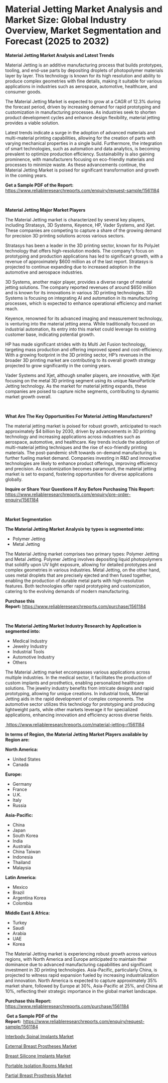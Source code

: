 <p><h1>Material Jetting Market Analysis and Market Size: Global Industry Overview, Market Segmentation and Forecast (2025 to 2032)</h1></p><p><strong>Material Jetting Market Analysis and Latest Trends</strong></p>
<p><p>Material Jetting is an additive manufacturing process that builds prototypes, tooling, and end-use parts by depositing droplets of photopolymer materials layer by layer. This technology is known for its high resolution and ability to produce complex geometries with fine details, making it suitable for various applications in industries such as aerospace, automotive, healthcare, and consumer goods.</p><p>The Material Jetting Market is expected to grow at a CAGR of 12.3% during the forecast period, driven by increasing demand for rapid prototyping and customization in manufacturing processes. As industries seek to shorten product development cycles and enhance design flexibility, material jetting provides a viable solution. </p><p>Latest trends indicate a surge in the adoption of advanced materials and multi-material printing capabilities, allowing for the creation of parts with varying mechanical properties in a single build. Furthermore, the integration of smart technologies, such as automation and data analytics, is becoming prevalent to optimize production efficiency. Sustainability is also gaining prominence, with manufacturers focusing on eco-friendly materials and processes to minimize waste. As these advancements continue, the Material Jetting Market is poised for significant transformation and growth in the coming years.</p></p>
<p><strong>Get a Sample PDF of the Report:&nbsp;</strong> <a href="https://www.reliableresearchreports.com/enquiry/request-sample/1561184?utm_campaign=2287&utm_medium=2&utm_source=Github&utm_content=ia&utm_term=08042025&utm_id=material-jetting">https://www.reliableresearchreports.com/enquiry/request-sample/1561184</a></p>
<p>&nbsp;</p>
<p><strong>Material Jetting Major Market Players</strong></p>
<p><p>The Material Jetting market is characterized by several key players, including Stratasys, 3D Systems, Keyence, HP, Vader Systems, and Xjet. These companies are competing to capture a share of the growing demand for precision 3D printing solutions across various sectors.</p><p>Stratasys has been a leader in the 3D printing sector, known for its PolyJet technology that offers high-resolution models. The company's focus on prototyping and production applications has led to significant growth, with a revenue of approximately $600 million as of the last report. Stratasys is projected to continue expanding due to increased adoption in the automotive and aerospace industries.</p><p>3D Systems, another major player, provides a diverse range of material jetting solutions. The company reported revenues of around $650 million and is known for its innovations in various 3D printing technologies. 3D Systems is focusing on integrating AI and automation in its manufacturing processes, which is expected to enhance operational efficiency and market reach.</p><p>Keyence, renowned for its advanced imaging and measurement technology, is venturing into the material jetting arena. While traditionally focused on industrial automation, its entry into this market could leverage its existing customer base, indicating potential growth.</p><p>HP has made significant strides with its Multi Jet Fusion technology, targeting mass production and offering improved speed and cost-efficiency. With a growing footprint in the 3D printing sector, HP’s revenues in the broader 3D printing market are contributing to its overall growth strategy projected to grow significantly in the coming years.</p><p>Vader Systems and Xjet, although smaller players, are innovative, with Xjet focusing on the metal 3D printing segment using its unique NanoParticle Jetting technology. As the market for material jetting expands, these companies are poised to capture niche segments, contributing to dynamic market growth overall.</p></p>
<p>&nbsp;</p>
<p><strong>What Are The Key Opportunities For Material Jetting Manufacturers?</strong></p>
<p><p>The material jetting market is poised for robust growth, anticipated to reach approximately $4 billion by 2030, driven by advancements in 3D printing technology and increasing applications across industries such as aerospace, automotive, and healthcare. Key trends include the adoption of multi-material jetting techniques and the rise of eco-friendly printing materials. The post-pandemic shift towards on-demand manufacturing is further fueling market demand. Companies investing in R&D and innovative technologies are likely to enhance product offerings, improving efficiency and precision. As customization becomes paramount, the material jetting market is set to expand, fostering opportunities for diverse applications globally.</p></p>
<p><strong>Inquire or Share Your Questions If Any Before Purchasing This Report:</strong> <a href="https://www.reliableresearchreports.com/enquiry/pre-order-enquiry/1561184?utm_campaign=2287&utm_medium=2&utm_source=Github&utm_content=ia&utm_term=08042025&utm_id=material-jetting">https://www.reliableresearchreports.com/enquiry/pre-order-enquiry/1561184</a></p>
<p>&nbsp;</p>
<p><strong>Market Segmentation</strong></p>
<p><strong>The Material Jetting Market Analysis by types is segmented into:</strong></p>
<p><ul><li>Polymer Jetting</li><li>Metal Jetting</li></ul></p>
<p><p>The Material Jetting market comprises two primary types: Polymer Jetting and Metal Jetting. Polymer Jetting involves depositing liquid photopolymers that solidify upon UV light exposure, allowing for detailed prototypes and complex geometries in various industries. Metal Jetting, on the other hand, uses metal droplets that are precisely ejected and then fused together, enabling the production of durable metal parts with high-resolution features. Both technologies offer rapid prototyping and customization, catering to the evolving demands of modern manufacturing.</p></p>
<p><strong>Purchase this Report:&nbsp;</strong><a href="https://www.reliableresearchreports.com/purchase/1561184?utm_campaign=2287&utm_medium=2&utm_source=Github&utm_content=ia&utm_term=08042025&utm_id=material-jetting">https://www.reliableresearchreports.com/purchase/1561184</a></p>
<p>&nbsp;</p>
<p><strong>The Material Jetting Market Industry Research by Application is segmented into:</strong></p>
<p><ul><li>Medical Industry</li><li>Jewelry Industry</li><li>Industrial Tools</li><li>Automotive Industry</li><li>Others</li></ul></p>
<p><p>The Material Jetting market encompasses various applications across multiple industries. In the medical sector, it facilitates the production of custom implants and prosthetics, enabling personalized healthcare solutions. The jewelry industry benefits from intricate designs and rapid prototyping, allowing for unique creations. In industrial tools, Material Jetting aids in the rapid development of complex components. The automotive sector utilizes this technology for prototyping and producing lightweight parts, while other markets leverage it for specialized applications, enhancing innovation and efficiency across diverse fields.</p></p>
<p><a href="https://www.reliableresearchreports.com/material-jetting-r1561184?utm_campaign=2287&utm_medium=2&utm_source=Github&utm_content=ia&utm_term=08042025&utm_id=material-jetting">&nbsp;https://www.reliableresearchreports.com/material-jetting-r1561184</a></p>
<p><strong>In terms of Region, the Material Jetting Market Players available by Region are:</strong></p>
<p>
    <p> <strong> North America: </strong>
        <ul>
            <li>United States</li>
            <li>Canada</li>
        </ul>
        </p> 
    <p> <strong> Europe: </strong>
        <ul>
            <li>Germany</li>
            <li>France</li>
            <li>U.K.</li>
            <li>Italy</li>
            <li>Russia</li>
        </ul>
        </p> 
    <p> <strong> Asia-Pacific: </strong>
        <ul>
            <li>China</li>
            <li>Japan</li>
            <li>South Korea</li>
            <li>India</li>
            <li>Australia</li>
            <li>China Taiwan</li>
            <li>Indonesia</li>
            <li>Thailand</li>
            <li>Malaysia</li>
        </ul>
        </p> 
    <p> <strong> Latin America: </strong>
        <ul>
            <li>Mexico</li>
            <li>Brazil</li>
            <li>Argentina Korea</li>
            <li>Colombia</li>
        </ul>
        </p> 
    <p> <strong> Middle East & Africa: </strong>
        <ul>
            <li>Turkey</li>
            <li>Saudi</li>
            <li>Arabia</li>
            <li>UAE</li>
            <li>Korea</li>
        </ul>
    </p>
    </p>
<p><p>The Material Jetting market is experiencing robust growth across various regions, with North America and Europe anticipated to maintain their dominance due to advanced manufacturing capabilities and significant investment in 3D printing technologies. Asia-Pacific, particularly China, is projected to witness rapid expansion fueled by increasing industrialization and innovation. North America is expected to capture approximately 35% market share, followed by Europe at 30%, Asia-Pacific at 25%, and China at 10%, reflecting their strategic importance in the global market landscape.</p></p>
<p><strong>Purchase this Report: </strong><a href="https://www.reliableresearchreports.com/purchase/1561184?utm_campaign=2287&utm_medium=2&utm_source=Github&utm_content=ia&utm_term=08042025&utm_id=material-jetting">https://www.reliableresearchreports.com/purchase/1561184</a></p>
<p>&nbsp;<strong>Get a Sample PDF of the Report:&nbsp;&nbsp;</strong><a href="https://www.reliableresearchreports.com/enquiry/request-sample/1561184?utm_campaign=2287&utm_medium=2&utm_source=Github&utm_content=ia&utm_term=08042025&utm_id=material-jetting">https://www.reliableresearchreports.com/enquiry/request-sample/1561184</a></p>
<p><strong></strong></p>
<p><p><a href="https://www.linkedin.com/pulse/interbody-spinal-implants-market-revolution-2025--mzxmc?utm_campaign=2287&utm_medium=2&utm_source=Github&utm_content=ia&utm_term=08042025&utm_id=material-jetting">Interbody Spinal Implants Market</a></p><p><a href="https://www.linkedin.com/pulse/global-external-breast-prostheses-market-report-2025-2032-djjac?utm_campaign=2287&utm_medium=2&utm_source=Github&utm_content=ia&utm_term=08042025&utm_id=material-jetting">External Breast Prostheses Market</a></p><p><a href="https://www.linkedin.com/pulse/future-breast-silicone-implants-market-growth-predictions-cagr-a5blc?utm_campaign=2287&utm_medium=2&utm_source=Github&utm_content=ia&utm_term=08042025&utm_id=material-jetting">Breast Silicone Implants Market</a></p><p><a href="https://www.linkedin.com/pulse/portable-isolation-rooms-market-analysis-future-growth-opportunities-cseqc?utm_campaign=2287&utm_medium=2&utm_source=Github&utm_content=ia&utm_term=08042025&utm_id=material-jetting">Portable Isolation Rooms Market</a></p><p><a href="https://www.linkedin.com/pulse/partial-breast-prosthesis-research-study-market-outlook-regulatory-qnjdc?utm_campaign=2287&utm_medium=2&utm_source=Github&utm_content=ia&utm_term=08042025&utm_id=material-jetting">Partial Breast Prosthesis Market</a></p></p>